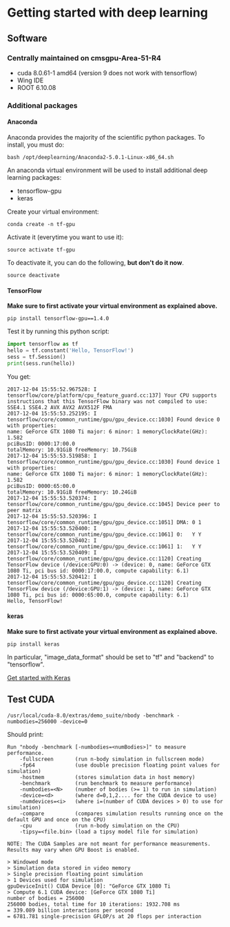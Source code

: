 # Getting started with deep learning

## Software

### Centrally maintained on cmsgpu-Area-51-R4

- cuda 8.0.61-1 amd64 (version 9 does not work with tensorflow)
- Wing IDE
- ROOT 6.10.08

### Additional packages

#### Anaconda

Anaconda provides the majority of the scientific python packages. To install, you must do:

```
bash /opt/deeplearning/Anaconda2-5.0.1-Linux-x86_64.sh
```

An anaconda virtual environment will be used to install additional deep learning packages:

- tensorflow-gpu
- keras

Create your virtual environment:

```
conda create -n tf-gpu
```

Activate it (everytime you want to use it):

```
source activate tf-gpu
```

To deactivate it, you can do the following, **but don't do it now**.

```
source deactivate
```

#### TensorFlow

**Make sure to first activate your virtual environment as explained above.**

```
pip install tensorflow-gpu==1.4.0
```

Test it by running this python script:

```python
import tensorflow as tf
hello = tf.constant('Hello, TensorFlow!')
sess = tf.Session()
print(sess.run(hello))
```

You get:

```
2017-12-04 15:55:52.967528: I tensorflow/core/platform/cpu_feature_guard.cc:137] Your CPU supports instructions that this TensorFlow binary was not compiled to use: SSE4.1 SSE4.2 AVX AVX2 AVX512F FMA
2017-12-04 15:55:53.252195: I tensorflow/core/common_runtime/gpu/gpu_device.cc:1030] Found device 0 with properties:
name: GeForce GTX 1080 Ti major: 6 minor: 1 memoryClockRate(GHz): 1.582
pciBusID: 0000:17:00.0
totalMemory: 10.91GiB freeMemory: 10.75GiB
2017-12-04 15:55:53.519858: I tensorflow/core/common_runtime/gpu/gpu_device.cc:1030] Found device 1 with properties:
name: GeForce GTX 1080 Ti major: 6 minor: 1 memoryClockRate(GHz): 1.582
pciBusID: 0000:65:00.0
totalMemory: 10.91GiB freeMemory: 10.24GiB
2017-12-04 15:55:53.520374: I tensorflow/core/common_runtime/gpu/gpu_device.cc:1045] Device peer to peer matrix
2017-12-04 15:55:53.520396: I tensorflow/core/common_runtime/gpu/gpu_device.cc:1051] DMA: 0 1
2017-12-04 15:55:53.520400: I tensorflow/core/common_runtime/gpu/gpu_device.cc:1061] 0:   Y Y
2017-12-04 15:55:53.520402: I tensorflow/core/common_runtime/gpu/gpu_device.cc:1061] 1:   Y Y
2017-12-04 15:55:53.520409: I tensorflow/core/common_runtime/gpu/gpu_device.cc:1120] Creating TensorFlow device (/device:GPU:0) -> (device: 0, name: GeForce GTX 1080 Ti, pci bus id: 0000:17:00.0, compute capability: 6.1)
2017-12-04 15:55:53.520412: I tensorflow/core/common_runtime/gpu/gpu_device.cc:1120] Creating TensorFlow device (/device:GPU:1) -> (device: 1, name: GeForce GTX 1080 Ti, pci bus id: 0000:65:00.0, compute capability: 6.1)
Hello, TensorFlow!
```

#### keras

**Make sure to first activate your virtual environment as explained above.**

```
pip install keras
```
<!-- Check your `~/.keras/keras.json` and make sure it looks like this:

```json
{
    "epsilon": 1e-07,
    "floatx": "float32",
    "image_data_format": "tf",
    "backend": "tensorflow"
}
``` -->

In particular, "image_data_format" should be set to "tf" and "backend" to "tensorflow".

[Get started with Keras](https://keras.io/getting-started/sequential-model-guide/)

## Test CUDA

```
/usr/local/cuda-8.0/extras/demo_suite/nbody -benchmark -numbodies=256000 -device=0
```

Should print:

```
Run "nbody -benchmark [-numbodies=<numBodies>]" to measure performance.
	-fullscreen       (run n-body simulation in fullscreen mode)
	-fp64             (use double precision floating point values for simulation)
	-hostmem          (stores simulation data in host memory)
	-benchmark        (run benchmark to measure performance)
	-numbodies=<N>    (number of bodies (>= 1) to run in simulation)
	-device=<d>       (where d=0,1,2.... for the CUDA device to use)
	-numdevices=<i>   (where i=(number of CUDA devices > 0) to use for simulation)
	-compare          (compares simulation results running once on the default GPU and once on the CPU)
	-cpu              (run n-body simulation on the CPU)
	-tipsy=<file.bin> (load a tipsy model file for simulation)

NOTE: The CUDA Samples are not meant for performance measurements. Results may vary when GPU Boost is enabled.

> Windowed mode
> Simulation data stored in video memory
> Single precision floating point simulation
> 1 Devices used for simulation
gpuDeviceInit() CUDA Device [0]: "GeForce GTX 1080 Ti
> Compute 6.1 CUDA device: [GeForce GTX 1080 Ti]
number of bodies = 256000
256000 bodies, total time for 10 iterations: 1932.708 ms
= 339.089 billion interactions per second
= 6781.781 single-precision GFLOP/s at 20 flops per interaction

```
